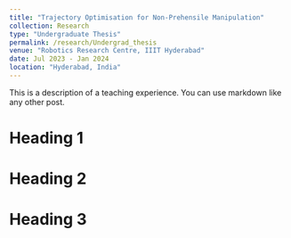 ```yaml
---
title: "Trajectory Optimisation for Non-Prehensile Manipulation"
collection: Research
type: "Undergraduate Thesis"
permalink: /research/Undergrad_thesis
venue: "Robotics Research Centre, IIIT Hyderabad"
date: Jul 2023 - Jan 2024
location: "Hyderabad, India"
---
```


This is a description of a teaching experience. You can use markdown like any other post.

Heading 1
======

Heading 2
======

Heading 3
======